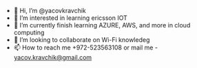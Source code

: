 - 👋 Hi, I’m @yacovkravchik
- 👀 I’m interested in learning ericsson IOT
- 🌱 I’m currently finish learning AZURE, AWS, and more in cloud computing
- 💞️ I’m looking to collaborate on Wi-Fi knowledeg 
- 📫 How to reach me +972-523563108 or mail me - yacov.kravchik@gmail.com

<!---
yacovkravchik/yacovkravchik is a ✨ special ✨ repository because its `README.md` (this file) appears on your GitHub profile.
You can click the Preview link to take a look at your changes.
--->
